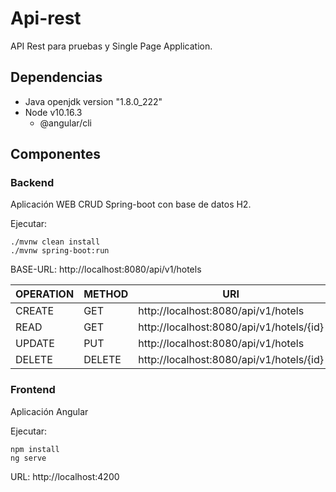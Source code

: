 # Api-rest

API Rest para pruebas y Single Page Application.

## Dependencias

 - Java openjdk version "1.8.0_222"
 - Node v10.16.3
    - @angular/cli

## Componentes

### Backend

Aplicación WEB CRUD Spring-boot con base de datos H2.

Ejecutar: 

```
./mvnw clean install
./mvnw spring-boot:run
```

BASE-URL:   http://localhost:8080/api/v1/hotels

|OPERATION|METHOD|URI|
|---|---|---|
|CREATE|GET|http://localhost:8080/api/v1/hotels|
|READ|GET|http://localhost:8080/api/v1/hotels/{id}|
|UPDATE|PUT|http://localhost:8080/api/v1/hotels|
|DELETE|DELETE|http://localhost:8080/api/v1/hotels/{id}|

### Frontend

Aplicación Angular

Ejecutar: 

```
npm install
ng serve
```

URL:   http://localhost:4200
